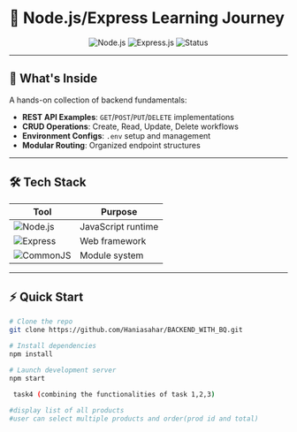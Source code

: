 # 🚀 Node.js/Express Learning Journey

<div align="center">
  <img src="https://img.shields.io/badge/Node.js-v18-green?logo=node.js" alt="Node.js">
  <img src="https://img.shields.io/badge/Express.js-4.x-lightgrey?logo=express" alt="Express.js">
  <img src="https://img.shields.io/badge/Status-Learning-yellow" alt="Status">
</div>

---

## 📂 **What's Inside**
A hands-on collection of backend fundamentals:
- **REST API Examples**: `GET`/`POST`/`PUT`/`DELETE` implementations  
- **CRUD Operations**: Create, Read, Update, Delete workflows  
- **Environment Configs**: `.env` setup and management  
- **Modular Routing**: Organized endpoint structures  

---

## 🛠️ **Tech Stack**
| Tool | Purpose |
|------|---------|
| ![Node.js](https://img.shields.io/badge/-Node.js-339933?logo=node.js) | JavaScript runtime |
| ![Express](https://img.shields.io/badge/-Express-000000?logo=express) | Web framework |
| ![CommonJS](https://img.shields.io/badge/-CommonJS-FFA500?logo=javascript) | Module system |

---

## ⚡ **Quick Start**
```bash
# Clone the repo
git clone https://github.com/Haniasahar/BACKEND_WITH_BQ.git

# Install dependencies
npm install

# Launch development server
npm start

 task4 (combining the functionalities of task 1,2,3)
 
#display list of all products
#user can select multiple products and order(prod id and total)